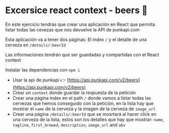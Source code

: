 # Excersice react context - beers 🍻

En este ejercicio tendrás que crear una aplicación en React que permita listar todas las cevezas que nos devuelve la API de punkapi.com

Esta aplicación va a tener dos páginas: El index `/` y el detalle de una cerveza en `/details/:beerId`

Las informaciones tendrán que ser guardadas y compartidas con el React context

Instalar las dependencias con `npm i`

- Usar la api de punkapi 👉 [https://api.punkapi.com/v2/beers](https://api.punkapi.com/v2/beers)
- Crear un `context` donde guardar la respuesta de la petición
- Crear una página index en el path `/` donde vamos a listar todas las cervezas que hemos conseguido con la petición, en la lista hay que mostrar el `name` de la cerveza y la imagen de la cerveza de `image_url`
- Crear una página `/details/:beerId` que se mosrtará al hacer click en una cerveza de la lista, estos son los detalles que hay que mostrar: `name`, `tagline`, `first_brewed`, `description`, `image_url` and `abv`
  
